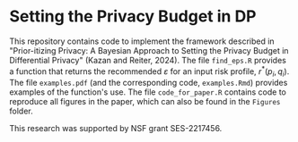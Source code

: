 # Setting the Privacy Budget in DP

This repository contains code to implement the framework described in "Prior-itizing Privacy: A Bayesian Approach to Setting the Privacy Budget in Differential Privacy" (Kazan and Reiter, 2024). The file `find_eps.R` provides a function that returns the recommended $\varepsilon$ for an input risk profile, $r^*(p_i,q_i)$. The file `examples.pdf` (and the corresponding code, `examples.Rmd`) provides examples of the function's use. The file `code_for_paper.R` contains code to reproduce all figures in the paper, which can also be found in the `Figures` folder.

This research was supported by NSF grant SES-2217456.
